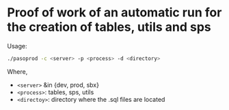 # Proof of work of an automatic run for the creation of tables, utils and sps

Usage:

```bash
./pasoprod -c <server> -p <process> -d <directory>
```

Where,

+ `<server>` &in {dev, prod, sbx}
+ `<process>`: tables, sps, utils
+ `<directoy>`: directory where the .sql files are located
